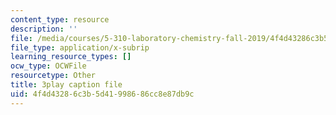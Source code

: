 ```yaml
---
content_type: resource
description: ''
file: /media/courses/5-310-laboratory-chemistry-fall-2019/4f4d43286c3b5d41998686cc8e87db9c_Ea2YTXJrhkM.vtt
file_type: application/x-subrip
learning_resource_types: []
ocw_type: OCWFile
resourcetype: Other
title: 3play caption file
uid: 4f4d4328-6c3b-5d41-9986-86cc8e87db9c
---
```


